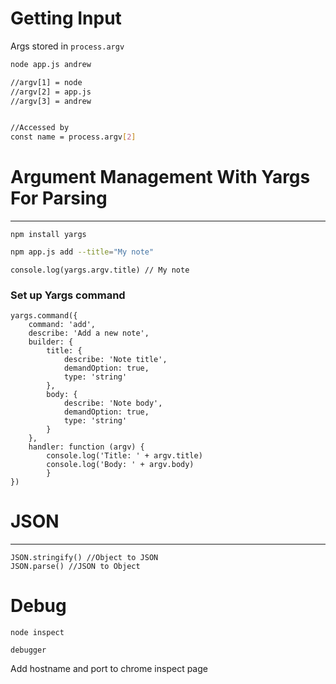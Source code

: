 
# Getting Input
Args stored in `process.argv`

```bash
node app.js andrew

//argv[1] = node
//argv[2] = app.js
//argv[3] = andrew


//Accessed by
const name = process.argv[2]
```

# Argument Management With Yargs For Parsing
---

```node
npm install yargs
```

```bash
npm app.js add --title="My note"

```

```node
console.log(yargs.argv.title) // My note
```

### Set up Yargs command
```node
yargs.command({
	command: 'add',
	describe: 'Add a new note',
	builder: {
		title: {
			describe: 'Note title',
			demandOption: true,
			type: 'string'
		},
		body: {
			describe: 'Note body',
			demandOption: true,
			type: 'string'
		}
	},
	handler: function (argv) {
		console.log('Title: ' + argv.title)
		console.log('Body: ' + argv.body)
		}
})
```

# JSON
---
```node
JSON.stringify() //Object to JSON
JSON.parse() //JSON to Object

```


# Debug
```
node inspect
```

```node
debugger
```


Add hostname and port to chrome inspect page
